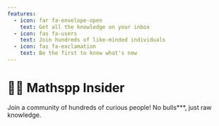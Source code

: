 ```yaml
---
features:
  - icon: far fa-envelope-open
    text: Get all the knowledge on your inbox
  - icon: fas fa-users
    text: Join hundreds of like-minded individuals
  - icon: fas fa-exclamation
    text: Be the first to know what's new
---
```


# 🐍📝 Mathspp Insider

Join a community of hundreds of curious people! No bulls***, just raw knowledge.
